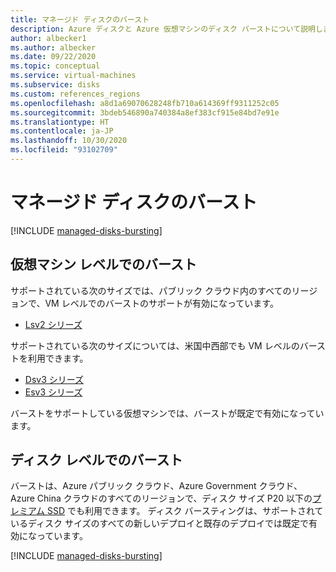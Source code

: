 ```yaml
---
title: マネージド ディスクのバースト
description: Azure ディスクと Azure 仮想マシンのディスク バーストについて説明します。
author: albecker1
ms.author: albecker
ms.date: 09/22/2020
ms.topic: conceptual
ms.service: virtual-machines
ms.subservice: disks
ms.custom: references_regions
ms.openlocfilehash: a8d1a69070628248fb710a614369ff9311252c05
ms.sourcegitcommit: 3bdeb546890a740384a8ef383cf915e84bd7e91e
ms.translationtype: HT
ms.contentlocale: ja-JP
ms.lasthandoff: 10/30/2020
ms.locfileid: "93102709"
---
```

# <a name="managed-disk-bursting"></a>マネージド ディスクのバースト
[!INCLUDE [managed-disks-bursting](../../includes/managed-disks-bursting.md)]

## <a name="virtual-machine-level-bursting"></a>仮想マシン レベルでのバースト
サポートされている次のサイズでは、パブリック クラウド内のすべてのリージョンで、VM レベルでのバーストのサポートが有効になっています。 
- [Lsv2 シリーズ](lsv2-series.md)

サポートされている次のサイズについては、米国中西部でも VM レベルのバーストを利用できます。
- [Dsv3 シリーズ](dv3-dsv3-series.md)
- [Esv3 シリーズ](ev3-esv3-series.md)

バーストをサポートしている仮想マシンでは、バーストが既定で有効になっています。

## <a name="disk-level-bursting"></a>ディスク レベルでのバースト
バーストは、Azure パブリック クラウド、Azure Government クラウド、Azure China クラウドのすべてのリージョンで、ディスク サイズ P20 以下の[プレミアム SSD](disks-types.md#premium-ssd) でも利用できます。 ディスク バースティングは、サポートされているディスク サイズのすべての新しいデプロイと既存のデプロイでは既定で有効になっています。 

[!INCLUDE [managed-disks-bursting](../../includes/managed-disks-bursting-2.md)]